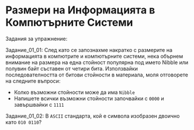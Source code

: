 # Размери на Информацията в Компютърните Системи

Задания за упражнение:

Задание_01_01: След като се запознахме накратко с размерите на информацията в компютрите и компютърните системи, нека обърнем внимание на размера на една стойност популярна под името Nibble или полувин байт съставен от четири бита. Използвайки последователността от битови стойности в материала, моля отговорете на следните въпроси:

- Колко възможни стойности може да има `Nibble`
- Напишете всички възможни стойности започвайки с `0000` и завършвайки с `1111`

Задание_01_02: В `ASCII` стандарта, кой е символа изобразен двоично като `010 0110`?
